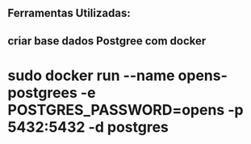 
## Ferramentas Utilizadas:

## criar base dados Postgree com docker

  # sudo docker run --name opens-postgrees -e POSTGRES_PASSWORD=opens -p 5432:5432 -d  postgres
